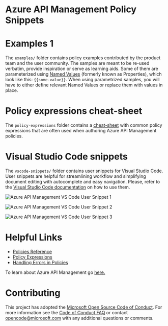 # Azure API Management Policy Snippets

# Examples 1

The `examples/` folder contains policy examples contributed by the product team and the user community. The samples are meant to be re-used verbatim, provide inspiration or serve as learning aids. Some of them are parameterized using [Named Values](https://docs.microsoft.com/en-us/azure/api-management/api-management-howto-properties) (formerly known as Properties), which look like this: `{{some-value}}`. When using parametrized samples, you will have to either define relevant Named Values or replace them with values in place.

# Policy expressions cheat-sheet

The `policy-expressions` folder contains a [cheat-sheet](policy-expressions/README.md) with common policy expressions that are often used when authoring Azure API Management policies.

# Visual Studio Code snippets

The `vscode-snippets/` folder contains user snippets for Visual Studio Code. User snippets are helpful for streamlining workflow and simplifying document editing with autocomplete and easy navigation. Please, refer to the [Visual Studio Code documentation](https://code.visualstudio.com/docs/editor/userdefinedsnippets) on how to use them.

![Azure API Management VS Code User Snippet 1](media/vscode-snippets/apim-vscode-snippets-1.png)

![Azure API Management VS Code User Snippet 2](media/vscode-snippets/apim-vscode-snippets-2.png)

![Azure API Management VS Code User Snippet 3](media/vscode-snippets/apim-vscode-snippets-3.png)

# Helpful Links

- [Policies Reference](https://docs.microsoft.com/en-us/azure/api-management/api-management-policies)
- [Policy Expressions](https://docs.microsoft.com/en-us/azure/api-management/api-management-policy-expressions)
- [Handling Errors in Policies](https://docs.microsoft.com/en-us/azure/api-management/api-management-error-handling-policies)

To learn about Azure API Management go [here.](https://azure.microsoft.com/en-us/services/api-management/)


# Contributing

This project has adopted the [Microsoft Open Source Code of Conduct](https://opensource.microsoft.com/codeofconduct/). For more information see the [Code of Conduct FAQ](https://opensource.microsoft.com/codeofconduct/faq/) or contact [opencode@microsoft.com](mailto:opencode@microsoft.com) with any additional questions or comments.
